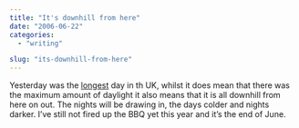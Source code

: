```yaml
---
title: "It's downhill from here"
date: "2006-06-22"
categories: 
  - "writing"

slug: "its-downhill-from-here"
---
```


Yesterday was the [longest](http://en.wikipedia.org/wiki/Summer_Solstice) day in th UK, whilst it does mean that there was the maximum amount of daylight it also means that it is all downhill from here on out. The nights will be drawing in, the days colder and nights darker. I’ve still not fired up the BBQ yet this year and it’s the end of June.
